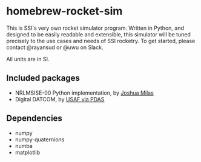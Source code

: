 # homebrew-rocket-sim
This is SSI's very own rocket simulator program. Written in Python, and designed to be easily readable and extensible, this simulator will be tuned precisely to the use cases and needs of SSI rocketry. 
To get started, please contact @rayansud or @uwu on Slack.

All units are in SI.

## Included packages
* NRLMSISE-00 Python implementation, by [Joshua Milas](https://github.com/DeepHorizons/Python-NRLMSISE-00)
* Digital DATCOM, by [USAF via PDAS](http://www.pdas.com/datcomdownload.html)

## Dependencies
* numpy
* numpy-quaternions
* numba
* matplotlib
